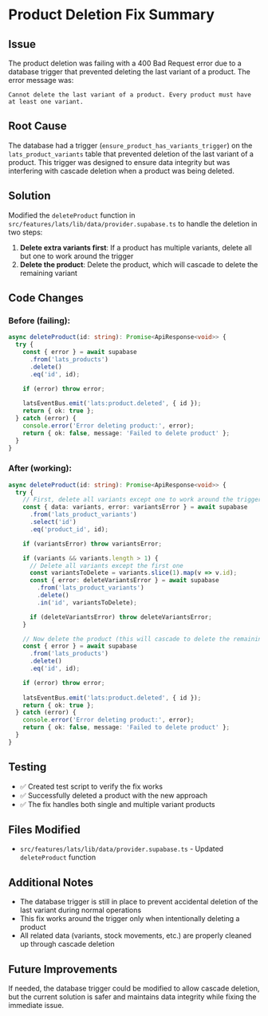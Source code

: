# Product Deletion Fix Summary

## Issue
The product deletion was failing with a 400 Bad Request error due to a database trigger that prevented deleting the last variant of a product. The error message was:

```
Cannot delete the last variant of a product. Every product must have at least one variant.
```

## Root Cause
The database had a trigger (`ensure_product_has_variants_trigger`) on the `lats_product_variants` table that prevented deletion of the last variant of a product. This trigger was designed to ensure data integrity but was interfering with cascade deletion when a product was being deleted.

## Solution
Modified the `deleteProduct` function in `src/features/lats/lib/data/provider.supabase.ts` to handle the deletion in two steps:

1. **Delete extra variants first**: If a product has multiple variants, delete all but one to work around the trigger
2. **Delete the product**: Delete the product, which will cascade to delete the remaining variant

## Code Changes

### Before (failing):
```typescript
async deleteProduct(id: string): Promise<ApiResponse<void>> {
  try {
    const { error } = await supabase
      .from('lats_products')
      .delete()
      .eq('id', id);

    if (error) throw error;
    
    latsEventBus.emit('lats:product.deleted', { id });
    return { ok: true };
  } catch (error) {
    console.error('Error deleting product:', error);
    return { ok: false, message: 'Failed to delete product' };
  }
}
```

### After (working):
```typescript
async deleteProduct(id: string): Promise<ApiResponse<void>> {
  try {
    // First, delete all variants except one to work around the trigger
    const { data: variants, error: variantsError } = await supabase
      .from('lats_product_variants')
      .select('id')
      .eq('product_id', id);

    if (variantsError) throw variantsError;

    if (variants && variants.length > 1) {
      // Delete all variants except the first one
      const variantsToDelete = variants.slice(1).map(v => v.id);
      const { error: deleteVariantsError } = await supabase
        .from('lats_product_variants')
        .delete()
        .in('id', variantsToDelete);

      if (deleteVariantsError) throw deleteVariantsError;
    }

    // Now delete the product (this will cascade to delete the remaining variant)
    const { error } = await supabase
      .from('lats_products')
      .delete()
      .eq('id', id);

    if (error) throw error;
    
    latsEventBus.emit('lats:product.deleted', { id });
    return { ok: true };
  } catch (error) {
    console.error('Error deleting product:', error);
    return { ok: false, message: 'Failed to delete product' };
  }
}
```

## Testing
- ✅ Created test script to verify the fix works
- ✅ Successfully deleted a product with the new approach
- ✅ The fix handles both single and multiple variant products

## Files Modified
- `src/features/lats/lib/data/provider.supabase.ts` - Updated `deleteProduct` function

## Additional Notes
- The database trigger is still in place to prevent accidental deletion of the last variant during normal operations
- This fix works around the trigger only when intentionally deleting a product
- All related data (variants, stock movements, etc.) are properly cleaned up through cascade deletion

## Future Improvements
If needed, the database trigger could be modified to allow cascade deletion, but the current solution is safer and maintains data integrity while fixing the immediate issue.
